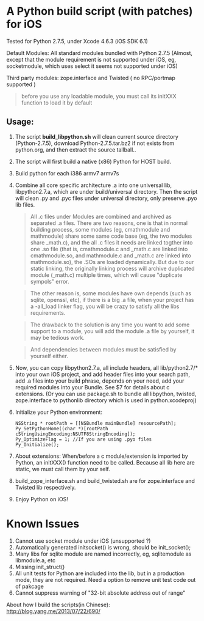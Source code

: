 A Python build script (with patches) for iOS
============================================

Tested for Python 2.7.5, under Xcode 4.6.3 (iOS SDK 6.1)

Default Modules:
All standard modules bundled with Python 2.7.5 (Almost, except that the module requirement is not supported under iOS, eg, socketmodule, which uses select it seems not supported under iOS)

Third party modules:
zope.interface and Twisted ( no RPC/portmap supported )

> before you use any loadable module, you must call its initXXX function to load it by default

Usage:
-----

1. The script **build_libpython.sh** will clean current source directory (Python-2.7.5), download Python-2.7.5.tar.bz2 if not exists from python.org, and then extract the source tallball..

2. The script will first build a native (x86) Python for HOST build.

3. Build python for each i386 armv7 armv7s

4. Combine all core specific architecture .a into one universal lib, libpython2.7.a, which are under build/universal directory. Then the script will clean .py and .pyc files under universal directory, only preserve .pyo lib files.

    > All .c files under Modules are combined and archived as separated .a files. There are two reasons, one is that in normal building process, some modules (eg, cmathmodule and mathmodule) share some same code base (eg, the two modules share _math.c), and the all .c files it needs are linked togther into one .so file (that is, cmathmodule.c and _math.c are linked into cmathmodule.so, and mathmodule.c and _math.c are linked into mathmodule.so), the .SOs are loaded dynamically. But due to our static linking, the originally linking process will archive duplicated module (_math.c) multiple times, which will cause "duplicate sympols" error.

    > The other reason is, some modules have own depends (such as sqlite, openssl, etc), if there is a big .a file, when your project has a -all_load linker flag, you will be crazy to satisfy all the libs requirements.

    > The drawback to the solution is any time you want to add some support to a module, you will add the module .a file by yourself, it may be tedious work.

    > And dependencies between modules must be satisfied by yourself either.


5. Now, you can copy libpython2.7.a, all include headers, all lib/python2.7/* into your own iOS project, and add header files into your search path, add .a files into your build phrase, depends on your need, add your required modules into your Bundle.
    See $7 for details about c extensions.
    (Or you can use package.sh to bundle all libpython, twisted, zope.interface to pythonlib directory which is used in python.xcodeproj)
6. Initialize your Python environment:

    ```objc
    NSString * rootPath = [[NSBundle mainBundle] resourcePath];
    Py_SetPythonHome((char *)[rootPath cStringUsingEncoding:NSUTF8StringEncoding]);
    Py_OptimizeFlag = 1; //If you are using .pyo files
    Py_Initialize();
    ```

7. About extensions:
    When/before a c module/extension is imported by Python, an initXXX() function need to be called. Because all lib here are static, we must call them by your self. 

8. build_zope_interface.sh and build_twisted.sh are for zope.interface and Twisted lib respectively.

9. Enjoy Python on iOS!


Known Issues
============
1. Cannot use socket module under iOS (unsupported ?)
2. Automatically generated initsocket() is wrong, should be init_socket();
3. Many libs for sqlite module are named incorrectly, eg, sqlitemodule as libmodule.a, etc
4. Missing init_struct()
5. All unit tests for Python are included into the lib, but in a production mode, they are not required. Need a option to remove unit test code out of pakcage
6. Cannot suppress warning of "32-bit absolute address out of range"



About how I build the scripts(in Chinese): http://blog.yang.me/2013/07/22/690/
